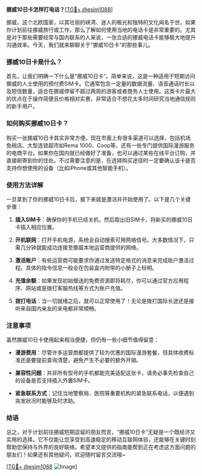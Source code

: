**挪威10日卡怎样打电话？**[[TG💪+ @esim1088](https://t.me/s/esim1088)]

挪威，这个北欧国家，以其壮丽的峡湾、迷人的极光和独特的文化闻名于世。如果你计划前往挪威旅行或工作，那么了解如何使用当地的电话卡是非常重要的。尤其是对于那些需要经常与国内联系的人来说，一张合适的挪威电话卡能够极大地提升沟通效率。今天，我们就来聊聊关于“挪威10日卡”的那些事儿。

### 挪威10日卡是什么？

首先，让我们明确一下什么是“挪威10日卡”。简单来说，这是一种适用于短期访问挪威的人士使用的预付费SIM卡。它通常包含一定量的数据流量、语音通话时长以及短信数量，适合在挪威停留不超过两周的游客或者商务人士使用。这类卡片最大的优点在于操作简便且价格相对实惠，非常适合不想花太多时间研究当地通信规则的新手用户。

### 如何购买挪威10日卡？

购买一张挪威10日卡其实非常方便。现在市面上有很多渠道可以选择，包括机场免税店、大型连锁超市如Rema 1000、Coop等，还有一些专门提供国际漫游服务的电商平台。如果你在国内就已经做好了准备，也可以通过某些在线平台订购，并直接邮寄到你的住处。不过需要注意的是，在选择购买途径时一定要确认该卡是否支持你想使用的设备（比如iPhone或其他智能手机）。

### 使用方法详解

一旦拿到了你的挪威10日卡后，接下来就是激活并开始使用了。以下是几个关键步骤：

1. **插入SIM卡**：确保你的手机已经关机，然后取出旧SIM卡，将新买的挪威10日卡插入相应位置。
   
2. **开机联网**：打开手机电源，系统会自动搜索可用网络信号。大多数情况下，只需几分钟就能成功连接至挪威本地运营商提供的网络。

3. **激活账户**：有些运营商可能要求你通过发送特定格式的消息来完成账户激活过程。具体的指令信息一般会在包装盒内附带的小册子上标明。

4. **充值余额**：如果发现初始赠送的免费资源即将耗尽，你可以通过官方应用程序、网站或是拨打客服热线等方式为账户充值。

5. **拨打电话**：当一切就绪之后，就可以正常使用了！无论是拨打国际长途还是接听来自国内亲友的来电都非常顺畅。

### 注意事项

虽然挪威10日卡使用起来相当便捷，但仍有一些小细节值得留意：

- **漫游费用**：尽管许多运营商都提供了较为优惠的国际漫游套餐，但具体收费标准还是要提前查询清楚，避免产生不必要的额外开销。
  
- **兼容性问题**：并非所有型号的手机都能完美适配这张卡，请务必事先检查自己的设备是否支持插入外置SIM卡。

- **紧急联系方式**：记住当地警察局、医院等重要机构的紧急联系电话，以便遇到突发状况时能够及时求助。

### 结语

总之，对于计划前往挪威短期逗留的朋友而言，“挪威10日卡”无疑是一个既经济又实用的选择。它不仅能让您享受到高速稳定的移动互联网体验，还能够在关键时刻帮助您保持与外界的良好联络。希望本文提供的指南能帮到正在考虑这方面问题的朋友们！如果还有其他疑问，欢迎随时留言交流哦~

[[TG💪+ @esim1088](https://t.me/s/esim1088) ![Image](https://i.postimg.cc/4NQfJmqS/Snipaste-2025-05-13-00-14-12.png)]